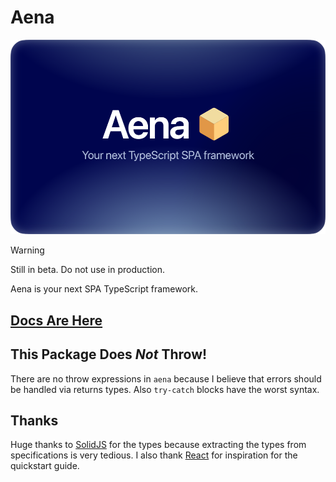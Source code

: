 # Aena

![](aena.webp)

> [!WARNING]
> Still in beta. Do not use in production.

Aena is your next SPA TypeScript framework.

## [Docs Are Here](https://github.com/Trombecher/aena/blob/main/docs/index.md)

## This Package Does _Not_ Throw!

There are no throw expressions in `aena` because I believe that errors should be handled via returns types.
Also `try-catch` blocks have the worst syntax.

## Thanks

Huge thanks to [SolidJS](https://github.com/solidjs/solid/tree/main/packages/solid) for the types because extracting the types from specifications is very tedious. I also thank [React](https://github.com/facebook/react) for inspiration for the quickstart guide.